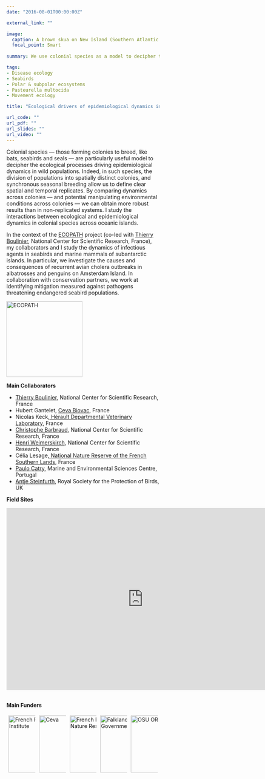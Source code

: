 ```yaml
---
date: "2016-08-01T00:00:00Z"

external_link: ""

image:
  caption: A brown skua on New Island (Southern Atlantic Ocean)
  focal_point: Smart
  
summary: We use colonial species as a model to decipher the ecological processes driving epidemiological dynamics in animal populations.

tags:
- Disease ecology
- Seabirds
- Polar & subpolar ecosystems
- Pasteurella multocida
- Movement ecology

title: "Ecological drivers of epidemiological dynamics in colonial species"

url_code: ""
url_pdf: ""
url_slides: ""
url_video: ""
---
```


Colonial species — those forming colonies to breed, like bats, seabirds and seals — are particularly useful model to decipher the ecological processes driving epidemiological dynamics in wild populations. Indeed, in such species, the division of populations into spatially distinct colonies, and synchronous seasonal breeding allow us to define clear spatial and temporal replicates. By comparing dynamics across colonies — and potential manipulating environmental conditions across colonies — we can obtain more robust results than in non-replicated systems. I study the interactions between ecological and epidemiological dynamics in colonial species across oceanic islands. 

In the context of the [ECOPATH](https://institut-polaire.fr/en/programmes_soutenus/circulation-of-directly-transmitted-and-tick-borne-infectious-agents-in-sub-antarctic-and-antarctic-colonial-vertebrate-populations-surveillance-understanding-and-management-implications/) project (co-led with [Thierry Boulinier](https://thierryboulinier.wordpress.com/), National Center for Scientific Research, France), my collaborators and I study the dynamics of infectious agents in seabirds and marine mammals of subantarctic islands. In particular, we investigate the causes and consequences of recurrent avian cholera outbreaks in albatrosses and penguins on Amsterdam Island. In collaboration with conservation partners, we work at identifying mitigation measured against pathogens threatening endangered seabird populations.

<a href="https://institut-polaire.fr/en/programmes_soutenus/circulation-of-directly-transmitted-and-tick-borne-infectious-agents-in-sub-antarctic-and-antarctic-colonial-vertebrate-populations-surveillance-understanding-and-management-implications/" target="_blank" rel="noopener noreferrer"><img src="../../img/logos/ECOPATH.png" alt="ECOPATH" style="width:200px;"></a>

<!-- Table with pictures -->
<style>
* { box-sizing: border-box; }
.column20 { float: left; width: 20%; padding: 5px; }
.column25 { float: left; width: 25%; padding: 5px; }
.column33 { float: left; width: 33%; padding: 5px; }
.column50 { float: left; width: 50%; padding: 5px; }
.column75 { float: left; width: 75%; padding: 5px; }
/* Clearfix (clear floats) */
.row::after { content: ""; clear: both; display: table; }
</style>

**Main Collaborators**

<!--
<div class="row">
  <div class="column75">
-->
<ul>
  <li><a href="https://thierryboulinier.wordpress.com/" target="_blank" rel="noopener noreferrer">Thierry Boulinier</a>, National Center for Scientific Research, France</li>
  <li>Hubert Gantelet, <a href="https://www.ceva-biovac-campus.com/en/Who-are-we/Ceva-Biovac" target="_blank" rel="noopener noreferrer">Ceva Biovac</a>, France</li>
  <li>Nicolas Keck<a href="https://herault.fr/439-laboratoire-veterinaire.htm" target="_blank" rel="noopener noreferrer">, Hérault Departmental Veterinary Laboratory</a>, France</li>
  <li><a href="https://www.cebc.cnrs.fr/predateurs-marins/christophe-barbraud/?lang=en" target="_blank" rel="noopener noreferrer">Christophe Barbraud</a>, National Center for Scientific Research, France</li>
  <li><a href="https://www.cebc.cnrs.fr/predateurs-marins/henri-weimerskirch/?lang=en" target="_blank" rel="noopener noreferrer">Henri Weimerskirch</a>, National Center for Scientific Research, France</li>
  <li>Célia Lesage<a href="https://reserve-australes.taaf.fr/en" target="_blank" rel="noopener noreferrer">, National Nature Reserve of the French Southern Lands</a>, France</li>
  <li><a href="https://www.mare-centre.pt/en/user/166" target="_blank" rel="noopener noreferrer">Paulo Catry</a>, Marine and Environmental Sciences Centre, Portugal</li>
  <li><a href="https://www.rspb.org.uk/our-work/conservation/centre-for-conservation-science/our-team/antje-steinfurth/" target="_blank" rel="noopener noreferrer">Antje Steinfurth</a>, Royal Society for the Protection of Birds, UK</li>
</ul>  
<!--
  </div>
  <div class="column25">
  </div>
</div>
-->

**Field Sites**

<iframe src="https://www.google.com/maps/d/u/0/embed?mid=1Dm6sDAI7P907xWWHeu4iaRScgZ64asXY&ehbc=2E312F&ll=-32.70129659437712%2C41.4918227&z=2" width="720" height="480" frameborder="0" style="border:0"></iframe>
<br><br>

**Main Funders**

<div class="row">
  <div class="column20">
    <a href="https://institut-polaire.fr/en/" target="_blank" rel="noopener noreferrer"><img src="../../img/logos/IPEV.png" alt="French Polar Institute"  style="width:150px;"></a>
  </div>
  <div class="column20">
    <a href="https://www.ceva-biovac-campus.com/en/Who-are-we/Ceva-Biovac" target="_blank" rel="noopener noreferrer"><img src="../../img/logos/Ceva.png" alt="Ceva"  style="width:150px;"></a>
  </div>
  <div class="column20">
    <a href="https://reserve-australes.taaf.fr/en" target="_blank" rel="noopener noreferrer"><img src="../../img/logos/RNN.png" alt="French National Nature Reserves"  style="width:150px;"></a>
  </div>
  <div class="column20">
    <a href="https://www.falklands.gov.fk/" target="_blank" rel="noopener noreferrer"><img src="../../img/logos/FIG.png" alt="Falkland Island Government"  style="width:150px;"></a>
  </div>
  <div class="column20">
    <a href="https://oreme.org/" target="_blank" rel="noopener noreferrer"><img src="../../img/logos/OREME.png" alt="OSU OREME"  style="width:150px;"></a>
  </div>
</div>